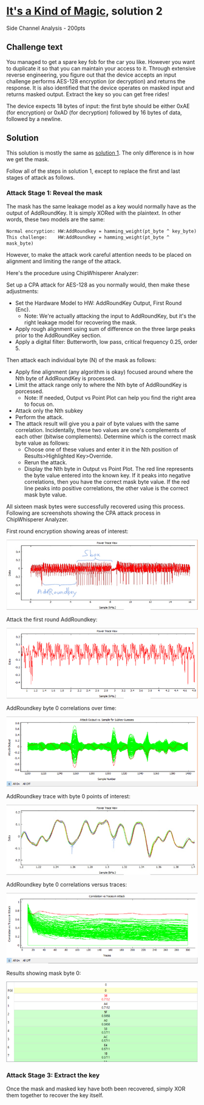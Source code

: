 # [It's a Kind of Magic](https://rhme.riscure.com/3/challenge?id=10), solution 2

Side Channel Analysis - 200pts

## Challenge text

You managed to get a spare key fob for the car you like. However you want to duplicate it so that you can maintain your access to it. Through extensive reverse engineering, you figure out that the device accepts an input challenge performs AES-128 encryption (or decryption) and returns the response. It is also identified that the device operates on masked input and returns masked output. Extract the key so you can get free rides!

The device expects 18 bytes of input: the first byte should be either 0xAE (for encryption) or 0xAD (for decryption) followed by 16 bytes of data, followed by a newline.

## Solution

This solution is mostly the same as [solution 1](It's_a_Kind_of_Magic_solution_1.md).  The only difference is in how we get the mask.

Follow all of the steps in solution 1, except to replace the first and last stages of attack as follows.

### Attack Stage 1: Reveal the mask

The mask has the same leakage model as a key would normally have as the output of AddRoundKey.  It is simply XORed with the plaintext.  In other words, these two models are the same:

	Normal encryption: HW:AddRoundkey = hamming_weight(pt_byte ^ key_byte)
	This challenge:    HW:AddRoundkey = hamming_weight(pt_byte ^ mask_byte)

However, to make the attack work careful attention needs to be placed on alignment and limiting the range of the attack.

Here's the procedure using ChipWhisperer Analyzer:

Set up a CPA attack for AES-128 as you normally would, then make these adjustments:
* Set the Hardware Model to HW: AddRoundKey Output, First Round (Enc).
  * Note: We're actually attacking the input to AddRoundKey, but it's the right leakage model for recovering the mask.
* Apply rough alignment using sum of difference on the three large peaks prior to the AddRoundKey section.
* Apply a digital filter: Butterworth, low pass, critical frequency 0.25, order 5.

Then attack each individual byte (N) of the mask as follows:
* Apply fine alignment (any algorithm is okay) focused around where the Nth byte of AddRoundKey is processed.
* Limit the attack range only to where the Nth byte of AddRoundKey is porcessed.
  * Note: If needed, Output vs Point Plot can help you find the right area to focus on.
* Attack only the Nth subkey
* Perform the attack.
* The attack result will give you a pair of byte values with the same correlation.  Incidentally, these two values are one's complements of each other (bitwise complements).  Determine which is the correct mask byte value as follows:
  * Choose one of these values and enter it in the Nth position of Results>Highlighted Key>Override.
  * Rerun the attack.
  * Display the Nth byte in Output vs Point Plot.  The red line represents the byte value entered into the known key.  If it peaks into negative correlations, then you have the correct mask byte value.  If the red line peaks into positive correlations, the other value is the correct mask byte value.

All sixteen mask bytes were successfully recovered using this process.  Following are screenshots showing the CPA attack process in ChipWhisperer Analyzer.

First round encryption showing areas of interest:

![First round encryption](../Images/magic_first_round_enc_LI.jpg)

Attack the first round AddRoundkey:

![First round AddRoundkey](../Images/magic_addroundkey.png)

AddRoundkey byte 0 correlations over time:

![AddRoundkey byte 0 correlations over time](../Images/magic_addroundkey_byte0_cot.png)

AddRoundkey trace with byte 0 points of interest:

![AddRoundkey trace with byte 0 points of interest](../Images/magic_addroundkey_byte0_trace_LI.jpg)

AddRoundkey byte 0 correlations versus traces:

![AddRoundkey byte 0 correlations versus traces](../Images/magic_addroundkey_byte0_cvt.png)

Results showing mask byte 0:

![Results, byte 0](../Images/magic_addroundkey_byte0_result.png)

### Attack Stage 3: Extract the key

Once the mask and masked key have both been recovered, simply XOR them together to recover the key itself.
